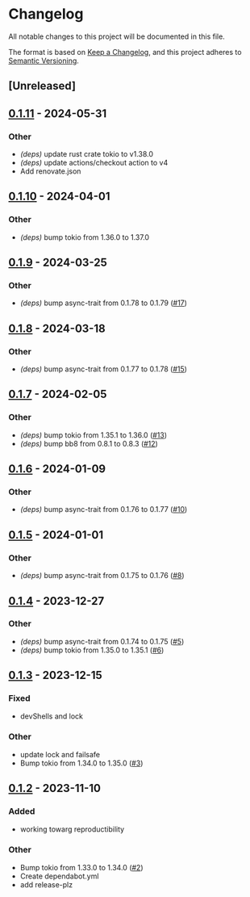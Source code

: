# Changelog
All notable changes to this project will be documented in this file.

The format is based on [Keep a Changelog](https://keepachangelog.com/en/1.0.0/),
and this project adheres to [Semantic Versioning](https://semver.org/spec/v2.0.0.html).

## [Unreleased]

## [0.1.11](https://github.com/jobs62/bb8-failsafe/compare/v0.1.10...v0.1.11) - 2024-05-31

### Other
- *(deps)* update rust crate tokio to v1.38.0
- *(deps)* update actions/checkout action to v4
- Add renovate.json

## [0.1.10](https://github.com/jobs62/bb8-failsafe/compare/v0.1.9...v0.1.10) - 2024-04-01

### Other
- *(deps)* bump tokio from 1.36.0 to 1.37.0

## [0.1.9](https://github.com/jobs62/bb8-failsafe/compare/v0.1.8...v0.1.9) - 2024-03-25

### Other
- *(deps)* bump async-trait from 0.1.78 to 0.1.79 ([#17](https://github.com/jobs62/bb8-failsafe/pull/17))

## [0.1.8](https://github.com/jobs62/bb8-failsafe/compare/v0.1.7...v0.1.8) - 2024-03-18

### Other
- *(deps)* bump async-trait from 0.1.77 to 0.1.78 ([#15](https://github.com/jobs62/bb8-failsafe/pull/15))

## [0.1.7](https://github.com/jobs62/bb8-failsafe/compare/v0.1.6...v0.1.7) - 2024-02-05

### Other
- *(deps)* bump tokio from 1.35.1 to 1.36.0 ([#13](https://github.com/jobs62/bb8-failsafe/pull/13))
- *(deps)* bump bb8 from 0.8.1 to 0.8.3 ([#12](https://github.com/jobs62/bb8-failsafe/pull/12))

## [0.1.6](https://github.com/jobs62/bb8-failsafe/compare/v0.1.5...v0.1.6) - 2024-01-09

### Other
- *(deps)* bump async-trait from 0.1.76 to 0.1.77 ([#10](https://github.com/jobs62/bb8-failsafe/pull/10))

## [0.1.5](https://github.com/jobs62/bb8-failsafe/compare/v0.1.4...v0.1.5) - 2024-01-01

### Other
- *(deps)* bump async-trait from 0.1.75 to 0.1.76 ([#8](https://github.com/jobs62/bb8-failsafe/pull/8))

## [0.1.4](https://github.com/jobs62/bb8-failsafe/compare/v0.1.3...v0.1.4) - 2023-12-27

### Other
- *(deps)* bump async-trait from 0.1.74 to 0.1.75 ([#5](https://github.com/jobs62/bb8-failsafe/pull/5))
- *(deps)* bump tokio from 1.35.0 to 1.35.1 ([#6](https://github.com/jobs62/bb8-failsafe/pull/6))

## [0.1.3](https://github.com/jobs62/bb8-failsafe/compare/v0.1.2...v0.1.3) - 2023-12-15

### Fixed
- devShells and lock

### Other
- update lock and failsafe
- Bump tokio from 1.34.0 to 1.35.0 ([#3](https://github.com/jobs62/bb8-failsafe/pull/3))

## [0.1.2](https://github.com/jobs62/bb8-failsafe/compare/v0.1.1...v0.1.2) - 2023-11-10

### Added
- working towarg reproductibility

### Other
- Bump tokio from 1.33.0 to 1.34.0 ([#2](https://github.com/jobs62/bb8-failsafe/pull/2))
- Create dependabot.yml
- add release-plz
